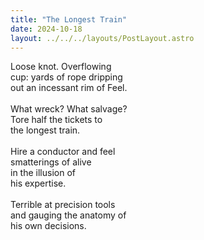 ```yaml
---
title: "The Longest Train"
date: 2024-10-18
layout: ../../../layouts/PostLayout.astro
---
```


Loose knot. Overflowing  
cup: yards of rope dripping  
out an incessant rim of Feel.  
<br>
What wreck? What salvage?  
Tore half the tickets to  
the longest train.  
<br>
Hire a conductor and feel  
smatterings of alive  
in the illusion of  
his expertise.  
<br>
Terrible at precision tools  
and gauging the anatomy of  
his own decisions.
